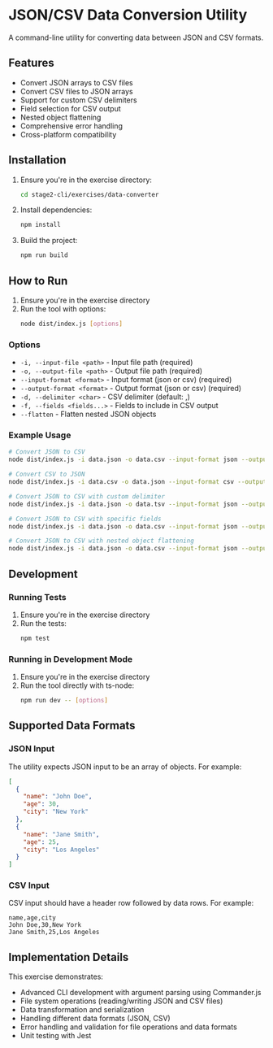 # JSON/CSV Data Conversion Utility

A command-line utility for converting data between JSON and CSV formats.

## Features

- Convert JSON arrays to CSV files
- Convert CSV files to JSON arrays
- Support for custom CSV delimiters
- Field selection for CSV output
- Nested object flattening
- Comprehensive error handling
- Cross-platform compatibility

## Installation

1. Ensure you're in the exercise directory:

   ```bash
   cd stage2-cli/exercises/data-converter
   ```

2. Install dependencies:

   ```bash
   npm install
   ```

3. Build the project:
   ```bash
   npm run build
   ```

## How to Run

1. Ensure you're in the exercise directory
2. Run the tool with options:
   ```bash
   node dist/index.js [options]
   ```

### Options

- `-i, --input-file <path>` - Input file path (required)
- `-o, --output-file <path>` - Output file path (required)
- `--input-format <format>` - Input format (json or csv) (required)
- `--output-format <format>` - Output format (json or csv) (required)
- `-d, --delimiter <char>` - CSV delimiter (default: ,)
- `-f, --fields <fields...>` - Fields to include in CSV output
- `--flatten` - Flatten nested JSON objects

### Example Usage

```bash
# Convert JSON to CSV
node dist/index.js -i data.json -o data.csv --input-format json --output-format csv

# Convert CSV to JSON
node dist/index.js -i data.csv -o data.json --input-format csv --output-format json

# Convert JSON to CSV with custom delimiter
node dist/index.js -i data.json -o data.tsv --input-format json --output-format csv -d $'\t'

# Convert JSON to CSV with specific fields
node dist/index.js -i data.json -o data.csv --input-format json --output-format csv -f name age

# Convert JSON to CSV with nested object flattening
node dist/index.js -i data.json -o data.csv --input-format json --output-format csv --flatten
```

## Development

### Running Tests

1. Ensure you're in the exercise directory
2. Run the tests:
   ```bash
   npm test
   ```

### Running in Development Mode

1. Ensure you're in the exercise directory
2. Run the tool directly with ts-node:
   ```bash
   npm run dev -- [options]
   ```

## Supported Data Formats

### JSON Input

The utility expects JSON input to be an array of objects. For example:

```json
[
  {
    "name": "John Doe",
    "age": 30,
    "city": "New York"
  },
  {
    "name": "Jane Smith",
    "age": 25,
    "city": "Los Angeles"
  }
]
```

### CSV Input

CSV input should have a header row followed by data rows. For example:

```csv
name,age,city
John Doe,30,New York
Jane Smith,25,Los Angeles
```

## Implementation Details

This exercise demonstrates:

- Advanced CLI development with argument parsing using Commander.js
- File system operations (reading/writing JSON and CSV files)
- Data transformation and serialization
- Handling different data formats (JSON, CSV)
- Error handling and validation for file operations and data formats
- Unit testing with Jest

```

```
